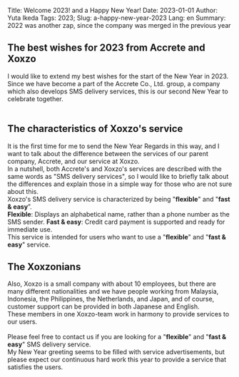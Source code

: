 Title: Welcome 2023! and a Happy New Year!
Date: 2023-01-01
Author: Yuta Ikeda
Tags: 2023;
Slug: a-happy-new-year-2023
Lang: en
Summary: 2022 was another zap, since the company was merged in the previous year 

## The best wishes for 2023 from Accrete and Xoxzo

I would like to extend my best wishes for the start of the New Year in 2023. 
</br>
Since we have become a part of the Accrete Co., Ltd. group, 
a company which also develops SMS delivery services, 
this is our second New Year to celebrate together. 
</br>
</br>
## The characteristics of Xoxzo's service
It is the first time for me to send the New Year Regards in this way, 
and I want to talk about the difference between the services of our parent company, 
Accrete, and our service at Xoxzo.
</br>
In a nutshell, both Accrete's and Xoxzo's services are described with the same words 
as "SMS delivery services", so I would like to briefly talk about the differences 
and explain those in a simple way for those who are not sure about this.
</br>
Xoxzo's SMS delivery service is characterized by being "<b>flexible</b>" and "<b>fast & easy</b>”.
</br>
<b>Flexible</b>: Displays an alphabetical name, rather than a phone number as the SMS sender. 
<b>Fast & easy</b>: Credit card payment is supported and ready for immediate use. 
</br>
This service is intended for users who want to use a "<b>flexible</b>" and "<b>fast & easy</b>" service. 
</br>

## The Xoxzonians
Also, Xoxzo is a small company with about 10 employees, 
but there are many different nationalities and we have people 
working from Malaysia, Indonesia, the Philippines, the Netherlands, 
and Japan, and of course, customer support can be provided in both Japanese and English. 
</br>
These members in one Xoxzo-team work in harmony to provide services to our users. 
</br>
</br>
Please feel free to contact us if you are looking for a "<b>flexible</b>" and "<b>fast & easy</b>" 
SMS delivery service. 
</br>
My New Year greeting seems to be filled with service advertisements, 
but please expect our continuous hard work this year to provide a service that satisfies the users. 


